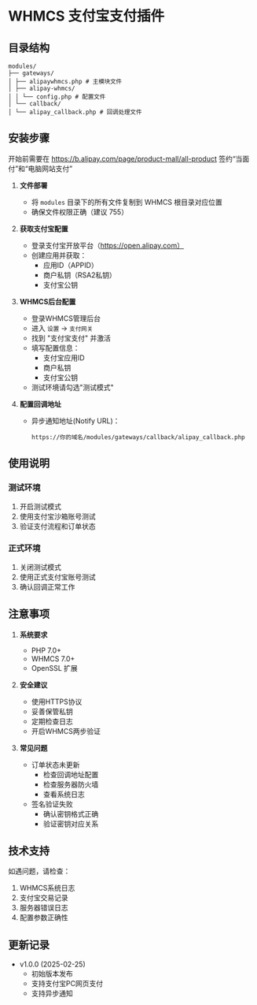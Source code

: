 # WHMCS 支付宝支付插件

## 目录结构 
```
modules/
├── gateways/
│ ├── alipaywhmcs.php # 主模块文件
│ ├── alipay-whmcs/
│ │ └── config.php # 配置文件
│ └── callback/
│ └── alipay_callback.php # 回调处理文件
```

## 安装步骤
开始前需要在
https://b.alipay.com/page/product-mall/all-product
签约“当面付”和“电脑网站支付”

1. **文件部署**
   - 将 `modules` 目录下的所有文件复制到 WHMCS 根目录对应位置
   - 确保文件权限正确（建议 755）

2. **获取支付宝配置**
   - 登录支付宝开放平台（https://open.alipay.com）
   - 创建应用并获取：
     * 应用ID（APPID）
     * 商户私钥（RSA2私钥）
     * 支付宝公钥

3. **WHMCS后台配置**
   - 登录WHMCS管理后台
   - 进入 `设置` -> `支付网关`
   - 找到 "支付宝支付" 并激活
   - 填写配置信息：
     * 支付宝应用ID
     * 商户私钥
     * 支付宝公钥
   - 测试环境请勾选"测试模式"

4. **配置回调地址**
   - 异步通知地址(Notify URL)：
     ```
     https://你的域名/modules/gateways/callback/alipay_callback.php
     ```

## 使用说明

### 测试环境
1. 开启测试模式
2. 使用支付宝沙箱账号测试
3. 验证支付流程和订单状态

### 正式环境
1. 关闭测试模式
2. 使用正式支付宝账号测试
3. 确认回调正常工作

## 注意事项

1. **系统要求**
   - PHP 7.0+
   - WHMCS 7.0+
   - OpenSSL 扩展

2. **安全建议**
   - 使用HTTPS协议
   - 妥善保管私钥
   - 定期检查日志
   - 开启WHMCS两步验证

3. **常见问题**
   - 订单状态未更新
     * 检查回调地址配置
     * 检查服务器防火墙
     * 查看系统日志
   - 签名验证失败
     * 确认密钥格式正确
     * 验证密钥对应关系

## 技术支持

如遇问题，请检查：
1. WHMCS系统日志
2. 支付宝交易记录
3. 服务器错误日志
4. 配置参数正确性

## 更新记录

- v1.0.0 (2025-02-25)
  * 初始版本发布
  * 支持支付宝PC网页支付
  * 支持异步通知
